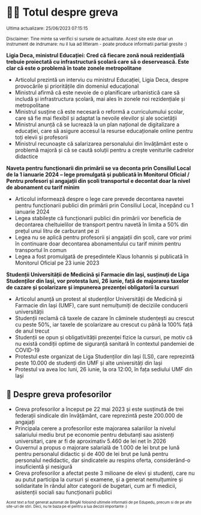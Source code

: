 # 👩‍🏫 Totul despre greva
<sub>Ultima actualizare: 25/06/2023 07:15:15</sub>

<sub>Disclaimer: Tine minte sa verifici si sursele de actualitate. Acest site este doar un instrument de indrumare: nu il lua ad litteram - poate produce informatii partial gresite :)</sub>

**Ligia Deca, ministrul Educației: Cred că fiecare zonă nouă rezidențială trebuie proiectată cu infrastructură școlară care să o deservească. Este clar că este o problemă în toate zonele metropolitane**
- Articolul prezintă un interviu cu ministrul Educației, Ligia Deca, despre provocările și prioritățile din domeniul educațional
- Ministrul afirmă că este nevoie de o planificare urbanistică care să includă și infrastructura școlară, mai ales în zonele noi rezidențiale și metropolitane
- Ministrul susține că este necesară o reformă a curriculumului școlar, care să fie mai flexibil și adaptat la nevoile elevilor și ale societății
- Ministrul anunță că se lucrează la un plan național de digitalizare a educației, care să asigure accesul la resurse educaționale online pentru toți elevii și profesorii
- Ministrul recunoaște că salarizarea personalului din învățământ este o problemă majoră și că se caută soluții pentru a crește veniturile cadrelor didactice

**Naveta pentru funcționarii din primării se va deconta prin Consiliul Local de la 1 ianuarie 2024 – lege promulgată și publicată în Monitorul Oficial / Pentru profesori și angajații din școli transportul e decontat doar la nivel de abonament cu tarif minim**
- Articolul informează despre o lege care prevede decontarea navetei pentru funcționarii publici din primării prin Consiliul Local, începând cu 1 ianuarie 2024
- Legea stabilește că funcționarii publici din primării vor beneficia de decontarea cheltuielilor de transport pentru navetă în limita a 50% din prețul unui litru de carburant pe zi
- Legea nu se aplică pentru profesorii și angajații din școli, care vor primi în continuare doar decontarea abonamentului cu tarif minim pentru transportul în comun
- Legea a fost promulgată de președintele Klaus Iohannis și publicată în Monitorul Oficial pe 23 iunie 2023

**Studenții Universității de Medicină și Farmacie din Iași, susținuți de Liga Studenților din Iași, vor protesta luni, 26 iunie, față de majorarea taxelor de cazare și școlarizare și impunerea prezenței obligatorii la cursuri**
- Articolul anunță un protest al studenților Universității de Medicină și Farmacie din Iași (UMF), care sunt nemulțumiți de deciziile conducerii universității
- Studenții reclamă că taxele de cazare în căminele studențești au crescut cu peste 50%, iar taxele de școlarizare au crescut cu până la 100% față de anul trecut
- Studenții se opun și obligativității prezenței fizice la cursuri, pe motiv că nu există condiții optime de siguranță sanitară în contextul pandemiei de COVID-19
- Protestul este organizat de Liga Studenților din Iași (LSI), care reprezintă peste 10.000 de studenți din UMF și alte universități din Iași
- Protestul va avea loc luni, 26 iunie, la ora 12:00, în fața sediului UMF din Iași

## 🏫 Despre greva profesorilor
- Greva profesorilor a început pe 22 mai 2023 și este susținută de trei federații sindicale din învățământ, care reprezintă peste 200.000 de angajați
- Principala cerere a profesorilor este majorarea salariilor la nivelul salariului mediu brut pe economie pentru debutanți sau asistenți universitari, care ar fi de aproximativ 5.460 de lei net în 2026
- Guvernul a propus o majorare salarială de 1.000 de lei brut pe lună pentru personalul didactic și de 400 de lei brut pe lună pentru personalul nedidactic, dar sindicatele au respins oferta, considerând-o insuficientă și nesigură
- Greva profesorilor a afectat peste 3 milioane de elevi și studenți, care nu au putut participa la cursuri și examene, și a generat nemulțumire și solidaritate în rândul altor categorii de bugetari, cum ar fi medicii, asistenții sociali sau funcționarii publici


<sub><sub>Acest text a fost generat automat de BingAI folosind ultimele informatii de pe Edupedu, precum si de pe alte site-uri de stiri. Deci, nu te baza pe el pentru a lua decizii importante :)</sub></sub>